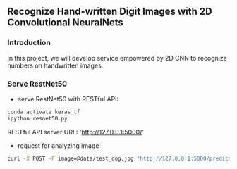 ## Recognize Hand-written Digit Images with 2D Convolutional NeuralNets

### Introduction
In this project, we will develop service empowered by 2D CNN to recognize numbers on handwritten images.

### Serve RestNet50
   * serve RestNet50 with RESTful API:
   ```bash
   conda activate keras_tf
   ipython resnet50.py
   ```
   RESTful API server URL: 'http://127.0.0.1:5000/'

   * request for analyzing image
   ```bash
   curl -X POST -F image=@data/test_dog.jpg "http://127.0.0.1:5000/predict"
   ```
